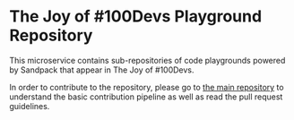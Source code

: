 # The Joy of #100Devs Playground Repository

This microservice contains sub-repositories of code playgrounds powered by Sandpack that appear in The Joy of #100Devs. 

In order to contribute to the repository, please go to <a href="https://github.com/joy-of-100devs/joy-of-100devs">the main repository</a> to understand the basic contribution pipeline as well as read the pull request guidelines.
